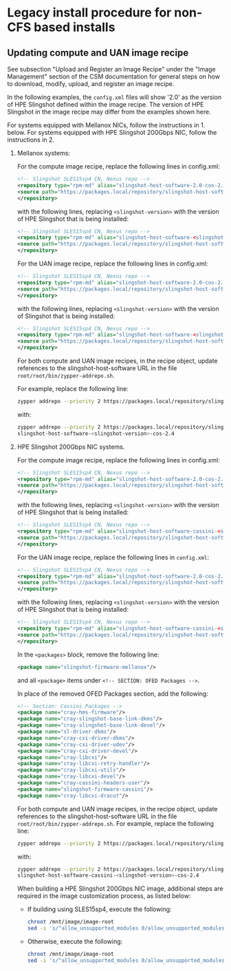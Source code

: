 # Legacy install procedure for non-CFS based installs

## Updating compute and UAN image recipe

See subsection "Upload and Register an Image Recipe" under the "Image Management" section of the CSM documentation for general steps on how to download, modify, upload, and register an image recipe.

In the following examples, the `config.xml` files will show '2.0' as the version of HPE Slingshot defined within the image recipe. The version of HPE Slingshot in the image recipe may differ from the examples shown here.

For systems equipped with Mellanox NICs, follow the instructions in 1. below. For systems equipped with HPE Slingshot 200Gbps NIC, follow the instructions in 2.

1. Mellanox systems:

   For the compute image recipe, replace the following lines in config.xml:

   ```xml
   <!-- Slingshot SLES15sp4 CN, Nexus repo -->
   <repository type="rpm-md" alias="slingshot-host-software-2.0-cos-2.4" priority="2" imageinclude="true">
   <source path="https://packages.local/repository/slingshot-host-software-2.0-cos-2.4/"/>
   </repository>
   ```

   with the following lines, replacing `<slingshot-version>` with the version of HPE Slingshot that is being installed:

   ```xml
   <!-- Slingshot SLES15sp4 CN, Nexus repo -->
   <repository type="rpm-md" alias="slingshot-host-software-<slingshot-version>-cos-2.4" priority="2" imageinclude="true">
   <source path="https://packages.local/repository/slingshot-host-software-<slingshot-version>-cos-2.4/"/>
   </repository>
   ```

   For the UAN image recipe, replace the following lines in config.xml:

   ```xml
   <!-- Slingshot SLES15sp4 CN, Nexus repo -->
   <repository type="rpm-md" alias="slingshot-host-software-2.0-cos-2.4" priority="2" imageinclude="true">
   <source path="https://packages.local/repository/slingshot-host-software-2.0-cos-2.4/"/>
   </repository>
   ```

   with the following lines, replacing `<slingshot-version>` with the version of Slingshot that is being installed:

   ```xml
   <!-- Slingshot SLES15sp4 CN, Nexus repo -->
   <repository type="rpm-md" alias="slingshot-host-software-<slingshot-version>-cos-2.4" priority="2" imageinclude="true">
   <source path="https://packages.local/repository/slingshot-host-software-<slingshot-version>-cos-2.4/"/>
   </repository>
   ```

   For both compute and UAN image recipes, in the recipe object, update references to the slingshot-host-software URL in the file `root/root/bin/zypper-addrepo.sh`.

   For example, replace the following line:

   ```bash
   zypper addrepo --priority 2 https://packages.local/repository/slingshot-host-software-2.0-cos-2.4 slingshot-host-software-2.0-cos-2.4
   ```

   with:

   ```bash
   zypper addrepo --priority 2 https://packages.local/repository/slingshot-host-software-<slingshot-version>-cos-2.4 \
   slingshot-host-software-<slingshot-version>-cos-2.4
   ```

2. HPE Slingshot 200Gbps NIC systems.

   For the compute image recipe, replace the following lines in config.xml:

   ```xml
   <!-- Slingshot SLES15sp4 CN, Nexus repo -->
   <repository type="rpm-md" alias="slingshot-host-software-2.0-cos-2.4" priority="2" imageinclude="true">
   <source path="https://packages.local/repository/slingshot-host-software-2.0-cos-2.4/"/>
   </repository>
   ```

   with the following lines, replacing `<slingshot-version>` with the version of HPE Slingshot that is being installed:

   ```xml
   <!-- Slingshot SLES15sp4 CN, Nexus repo -->
   <repository type="rpm-md" alias="slingshot-host-software-cassini-<slingshot-version>-cos-2.4" priority="2" imageinclude="true">
   <source path="https://packages.local/repository/slingshot-host-software-cassini-<slingshot-version>-cos-2.4/"/>
   </repository>
   ```

   For the UAN image recipe, replace the following lines in `config.xml`:

   ```xml
   <!-- Slingshot SLES15sp4 CN, Nexus repo -->
   <repository type="rpm-md" alias="slingshot-host-software-2.0-cos-2.4" priority="2" imageinclude="true">
   <source path="https://packages.local/repository/slingshot-host-software-2.0-cos-2.4/"/>
   </repository>
   ```

   with the following lines, replacing `<slingshot-version>` with the version of HPE Slingshot that is being installed:

   ```xml
   <!-- Slingshot SLES15sp4 CN, Nexus repo -->
   <repository type="rpm-md" alias="slingshot-host-software-cassini-<slingshot-version>-cos-2.4" priority="2" imageinclude="true">
   <source path="https://packages.local/repository/slingshot-host-software-cassini-<slingshot-version>-cos-2.4/"/>
   </repository>
   ```

   In the `<packages>` block, remove the following line:

   ```xml
   <package name="slingshot-firmware-mellanox"/>
   ```

   and all `<package>` items under `<!-- SECTION: OFED Packages -->`.

   In place of the removed OFED Packages section, add the following:

   ```xml
   <!-- Section: Cassini Packages -->
   <package name="cray-hms-firmware"/>
   <package name="cray-slingshot-base-link-dkms"/>
   <package name="cray-slingshot-base-link-devel"/>
   <package name="sl-driver-dkms"/>
   <package name="cray-cxi-driver-dkms"/>
   <package name="cray-cxi-driver-udev"/>
   <package name="cray-cxi-driver-devel"/>
   <package name="cray-libcxi"/>
   <package name="cray-libcxi-retry-handler"/>
   <package name="cray-libcxi-utils"/>
   <package name="cray-libcxi-devel"/>
   <package name="cray-cassini-headers-user"/>
   <package name="slingshot-firmware-cassini"/>
   <package name="cray-libcxi-dracut"/>
   ```

   For both compute and UAN image recipes, in the recipe object, update references to the slingshot-host-software URL in the file `root/root/bin/zypper-addrepo.sh`. For example, replace the following line:

   ```bash
   zypper addrepo --priority 2 https://packages.local/repository/slingshot-host-software-2.0-cos-2.4 slingshot-host-software-2.0-cos-2.4
   ```

   with:

   ```bash
   zypper addrepo --priority 2 https://packages.local/repository/slingshot-host-software-cassini-<slingshot-version>-cos-2.4 \
   slingshot-host-software-cassini-<slingshot-version>-cos-2.4
   ```

   When building a HPE Slingshot 200Gbps NIC image, additional steps are required in the image customization process, as listed below:

   - If building using SLES15sp4, execute the following:

     ```bash
     chroot /mnt/image/image-root
     sed -i 's/^allow_unsupported_modules 0/allow_unsupported_modules 1/' /lib/modprobe.d/10-unsupported-modules.conf
     ```

   - Otherwise, execute the following:

     ```bash
     chroot /mnt/image/image-root
     sed -i 's/^allow_unsupported_modules 0/allow_unsupported_modules 1/' /etc/modprobe.d/10-unsupported-modules.conf
     ```
